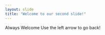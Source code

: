 ```yaml
---
layout: slide
title: "Welcome to our second slide!"
---
```

Always Welcome
Use the left arrow to go back!
